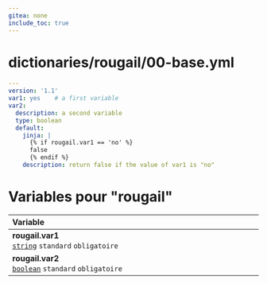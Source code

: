 ```yaml
---
gitea: none
include_toc: true
---
```

# dictionaries/rougail/00-base.yml

```yaml
---
version: '1.1'
var1: yes    # a first variable
var2:
  description: a second variable
  type: boolean
  default:
    jinja: |
      {% if rougail.var1 == 'no' %}
      false
      {% endif %}
    description: return false if the value of var1 is "no"
```
# Variables pour "rougail"

| Variable&nbsp;&nbsp;&nbsp;&nbsp;&nbsp;&nbsp;&nbsp;&nbsp;&nbsp;&nbsp;&nbsp;&nbsp;&nbsp;&nbsp;&nbsp;&nbsp;&nbsp;&nbsp;&nbsp;&nbsp;&nbsp;&nbsp;&nbsp;&nbsp;&nbsp;&nbsp;&nbsp;&nbsp;&nbsp;&nbsp;&nbsp;&nbsp;&nbsp;&nbsp;&nbsp;&nbsp;&nbsp;&nbsp;&nbsp;&nbsp;&nbsp;&nbsp;&nbsp;&nbsp;&nbsp;&nbsp;&nbsp;&nbsp;&nbsp;&nbsp;&nbsp;&nbsp;&nbsp;&nbsp;&nbsp;&nbsp;&nbsp;&nbsp;&nbsp;&nbsp;&nbsp;&nbsp;&nbsp;&nbsp;&nbsp;&nbsp;&nbsp;&nbsp;&nbsp;&nbsp;&nbsp;&nbsp;&nbsp;&nbsp;&nbsp;&nbsp;&nbsp;&nbsp;&nbsp;&nbsp;&nbsp;&nbsp;&nbsp;&nbsp;&nbsp;&nbsp;&nbsp;&nbsp;&nbsp;&nbsp;&nbsp;&nbsp;&nbsp;&nbsp;&nbsp;&nbsp;&nbsp;&nbsp;&nbsp;&nbsp;&nbsp;   | Description&nbsp;&nbsp;&nbsp;&nbsp;&nbsp;&nbsp;&nbsp;&nbsp;&nbsp;&nbsp;&nbsp;&nbsp;&nbsp;&nbsp;&nbsp;&nbsp;&nbsp;&nbsp;&nbsp;&nbsp;&nbsp;&nbsp;&nbsp;&nbsp;&nbsp;&nbsp;&nbsp;&nbsp;&nbsp;&nbsp;&nbsp;&nbsp;&nbsp;&nbsp;&nbsp;&nbsp;&nbsp;&nbsp;&nbsp;&nbsp;&nbsp;&nbsp;&nbsp;&nbsp;&nbsp;&nbsp;&nbsp;&nbsp;&nbsp;&nbsp;&nbsp;&nbsp;&nbsp;&nbsp;&nbsp;&nbsp;&nbsp;&nbsp;&nbsp;&nbsp;&nbsp;&nbsp;&nbsp;&nbsp;&nbsp;&nbsp;&nbsp;&nbsp;&nbsp;&nbsp;&nbsp;&nbsp;&nbsp;&nbsp;&nbsp;&nbsp;&nbsp;&nbsp;&nbsp;&nbsp;&nbsp;&nbsp;&nbsp;&nbsp;&nbsp;&nbsp;&nbsp;&nbsp;&nbsp;&nbsp;&nbsp;&nbsp;&nbsp;&nbsp;&nbsp;&nbsp;&nbsp;&nbsp;   |
|------------------------------------------------------------------------------------------------------------------------------------------------------------------------------------------------------------------------------------------------------------------------------------------------------------------------------------------------------------------------------------------------------------------------------------------------------------------------------------------------------------------------------------------------------------------------------------------------------------------------------------------|---------------------------------------------------------------------------------------------------------------------------------------------------------------------------------------------------------------------------------------------------------------------------------------------------------------------------------------------------------------------------------------------------------------------------------------------------------------------------------------------------------------------------------------------------------------------------------------------------------------------------|
| **rougail.var1**<br/>[`string`](https://rougail.readthedocs.io/en/latest/variable.html#variables-types) `standard` `obligatoire`                                                                                                                                                                                                                                                                                                                                                                                                                                                                                                         | A first variable.<br/>**Défaut**: yes                                                                                                                                                                                                                                                                                                                                                                                                                                                                                                                                                                                     |
| **rougail.var2**<br/>[`boolean`](https://rougail.readthedocs.io/en/latest/variable.html#variables-types) `standard` `obligatoire`                                                                                                                                                                                                                                                                                                                                                                                                                                                                                                        | A second variable.<br/>**Défaut**: return false if the value of var1 is "no".                                                                                                                                                                                                                                                                                                                                                                                                                                                                                                                                             |


